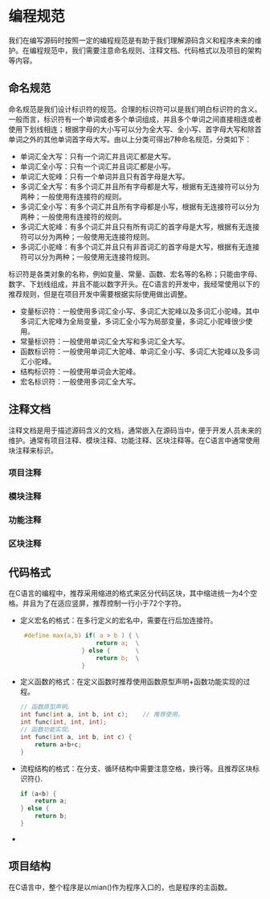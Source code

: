 # 编程规范

我们在编写源码时按照一定的编程规范是有助于我们理解源码含义和程序未来的维护。在编程规范中，我们需要注意命名规则、注释文档、代码格式以及项目的架构等内容。

## 命名规范

命名规范是我们设计标识符的规范。合理的标识符可以是我们明白标识符的含义。一般而言，标识符有一个单词或者多个单词组成，并且多个单词之间直接相连或者使用下划线相连；根据字母的大小写可以分为全大写、全小写、首字母大写和除首单词之外的其他单词首字母大写。由以上分类可得出7种命名规范，分类如下：

* 单词汇全大写：只有一个词汇并且词汇都是大写。
* 单词汇全小写：只有一个词汇并且词汇都是小写。
* 单词汇大驼峰：只有一个单词并且只有首字母是大写。
* 多词汇全大写：有多个词汇并且所有字母都是大写，根据有无连接符可以分为两种；一般使用有连接符的规则。
* 多词汇全小写：有多个词汇并且所有字母都是小写，根据有无连接符可以分为两种；一般使用有连接符的规则。
* 多词汇大驼峰：有多个词汇并且只有所有词汇的首字母是大写，根据有无连接符可以分为两种；一般使用无连接符规则。
* 多词汇小驼峰：有多个词汇并且只有非首词汇的首字母是大写，根据有无连接符可以分为两种；一般使用无连接符规则。

标识符是各类对象的名称，例如变量、常量、函数、宏名等的名称；只能由字母、数字、下划线组成，并且不能以数字开头。在C语言的开发中，我经常使用以下的推荐规则，但是在项目开发中需要根据实际使用做出调整。

* 变量标识符：一般使用多词汇全小写、多词汇大驼峰以及多词汇小驼峰。其中多词汇大驼峰为全局变量，多词汇全小写为局部变量，多词汇小驼峰很少使用。
* 常量标识符：一般使用单词汇全大写和多词汇全大写。
* 函数标识符：一般使用单词汇大驼峰、单词汇全小写、多词汇大驼峰以及多词汇小驼峰。
* 结构标识符：一般使用单词会大驼峰。
* 宏名标识符：一般使用多词汇全大写。

## 注释文档

注释文档是用于描述源码含义的文档，通常嵌入在源码当中，便于开发人员未来的维护。通常有项目注释、模块注释、功能注释、区块注释等。在C语言中通常使用块注释来标识。

### 项目注释

### 模块注释

### 功能注释

### 区块注释


## 代码格式

在C语言的编程中，推荐采用缩进的格式来区分代码区块，其中缩进统一为4个空格。并且为了在适应竖屏，推荐控制一行小于72个字符。

* 定义宏名的格式：在多行定义的宏名中，需要在行后加连接符。

   ```c
    #define max(a,b) if( a > b ) { \
                        return a;  \
                    } else {       \
                        return b;  \
                    }      

   ```

* 定义函数的格式：在定义函数时推荐使用函数原型声明+函数功能实现的过程。

  ```c
  // 函数原型声明。
  int func(int a, int b, int c);    // 推荐使用。
  int func(int, int, int);
  // 函数功能实现。
  int func(int a, int b, int c) {
      return a+b+c;
  }
  ```

* 流程结构的格式：在分支、循环结构中需要注意空格，换行等。且推荐区块标识符{}.

  ```c
  if (a<b) {
      return a;
  } else {
      return b;
  }
  ```

* 

## 项目结构

在C语言中，整个程序是以mian()作为程序入口的，也是程序的主函数。

